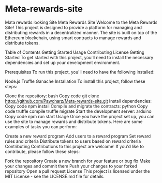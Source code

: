 # Meta-rewards-site
Mata rewards looking Site
Meta Rewards Site
Welcome to the Meta Rewards Site! This project is designed to provide a platform for managing and distributing rewards in a decentralized manner. The site is built on top of the Ethereum blockchain, using smart contracts to manage rewards and distribute tokens.

Table of Contents
Getting Started
Usage
Contributing
License
Getting Started
To get started with this project, you'll need to install the necessary dependencies and set up your development environment.

Prerequisites
To run this project, you'll need to have the following installed:

Node.js
Truffle
Ganache
Installation
To install this project, follow these steps:

Clone the repository:
bash
Copy code
git clone https://github.com/Pawcharz/Meta-rewards-site.git
Install dependencies:
Copy code
npm install
Compile and migrate the contracts:
python
Copy code
truffle compile
truffle migrate
Start the development server:
arduino
Copy code
npm run start
Usage
Once you have the project set up, you can use the site to manage rewards and distribute tokens. Here are some examples of tasks you can perform:

Create a new reward program
Add users to a reward program
Set reward rules and criteria
Distribute tokens to users based on reward criteria
Contributing
Contributions to this project are welcome! If you'd like to contribute, please follow these steps:

Fork the repository
Create a new branch for your feature or bug fix
Make your changes and commit them
Push your changes to your forked repository
Open a pull request
License
This project is licensed under the MIT License - see the LICENSE.md file for details.
